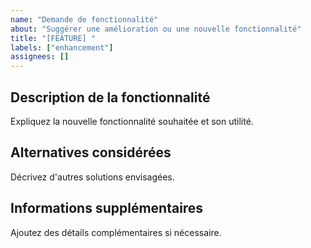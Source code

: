 ```yaml
---
name: "Demande de fonctionnalité"
about: "Suggérer une amélioration ou une nouvelle fonctionnalité"
title: "[FEATURE] "
labels: ["enhancement"]
assignees: []
---
```


## Description de la fonctionnalité
Expliquez la nouvelle fonctionnalité souhaitée et son utilité.

## Alternatives considérées
Décrivez d'autres solutions envisagées.

## Informations supplémentaires
Ajoutez des détails complémentaires si nécessaire.


